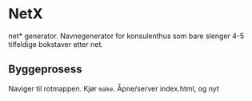 # NetX
net* generator. Navnegenerator for konsulenthus som bare slenger 4-5 tilfeldige bokstaver etter net.

## Byggeprosess
Naviger til rotmappen. Kjør `make`. Åpne/server index.html, og nyt
